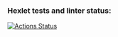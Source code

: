 ### Hexlet tests and linter status:

[![Actions Status](https://github.com/EvgeniyOl/frontend-project-lvl2/workflows/hexlet-check/badge.svg)](https://github.com/EvgeniyOl/frontend-project-lvl2/actions)

